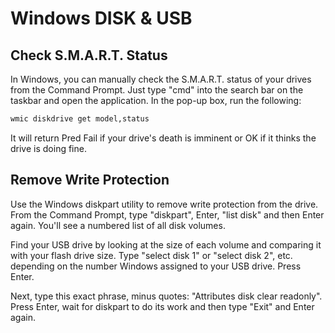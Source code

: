 # Windows DISK & USB

## Check S.M.A.R.T. Status
In Windows, you can manually check the S.M.A.R.T. status of your drives from the Command Prompt. Just type "cmd" into the search bar on the taskbar and open the application. In the pop-up box, run the following:

```python
wmic diskdrive get model,status
```

It will return Pred Fail if your drive's death is imminent or OK if it thinks the drive is doing fine.

## Remove Write Protection
Use the Windows diskpart utility to remove write protection from the drive.
From the Command Prompt, type "diskpart", Enter, "list disk" and then Enter again. You'll see a numbered list of all disk volumes.

Find your USB drive by looking at the size of each volume and comparing it with your flash drive size. Type "select disk 1" or "select disk 2", etc. depending on the number Windows assigned to your USB drive. Press Enter.

Next, type this exact phrase, minus quotes: "Attributes disk clear readonly". Press Enter, wait for diskpart to do its work and then type "Exit" and Enter again.
